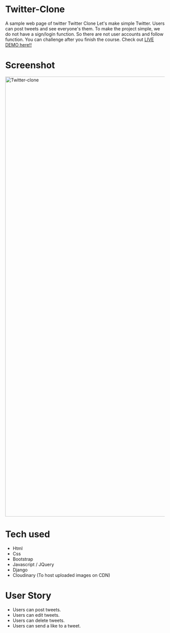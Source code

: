 
# Twitter-Clone
A sample web page of twitter
Twitter Clone
Let's make simple Twitter. Users can post tweets and see everyone's them.
To make the project simple, we do not have a sign/login function.
So there are not user accounts and follow function. You can challenge after you finish the course.
Check out [LIVE DEMO here!!](https://twitterclone-tejas.herokuapp.com/)

# Screenshot



<img width="1391" alt="Twitter-clone" src="https://user-images.githubusercontent.com/100840312/160105197-e22ba7e2-2994-4766-bac0-a0f79a4370a7.png">




# Tech used
* Html
* Css
* Bootstrap
* Javascript / JQuery
* Django
* Cloudinary (To host uploaded images on CDN)

# User Story
* Users can post tweets.
* Users can edit tweets.
* Users can delete tweets.
* Users can send a like to a tweet.

